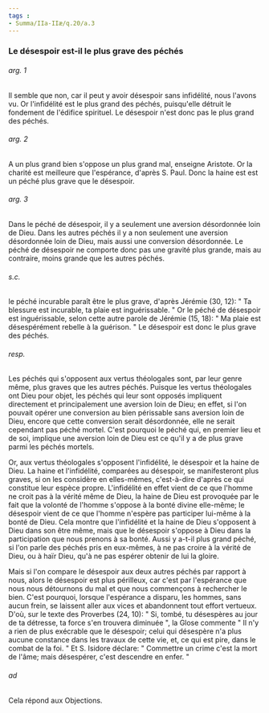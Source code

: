 ```yaml
---
tags : 
- Summa/IIa-IIæ/q.20/a.3
---
```


### Le désespoir est-il le plus grave des péchés

###### arg. 1
Il semble que non, car il peut y avoir désespoir sans infidélité, nous l'avons vu. Or l'infidélité est le plus grand des péchés, puisqu'elle détruit le fondement de l'édifice spirituel. Le désespoir n'est donc pas le plus grand des péchés. 

###### arg. 2
A un plus grand bien s'oppose un plus grand mal, enseigne Aristote. Or la charité est meilleure que l'espérance, d'après S. Paul. Donc la haine est est un péché plus grave que le désespoir. 

###### arg. 3
Dans le péché de désespoir, il y a seulement une aversion désordonnée loin de Dieu. Dans les autres péchés il y a non seulement une aversion désordonnée loin de Dieu, mais aussi une conversion désordonnée. Le péché de désespoir ne comporte donc pas une gravité plus grande, mais au contraire, moins grande que les autres péchés. 

###### s.c.
le péché incurable paraît être le plus grave, d'après Jérémie (30, 12): " Ta blessure est incurable, ta plaie est inguérissable. " Or le péché de désespoir est inguérissable, selon cette autre parole de Jérémie (15, 18): " Ma plaie est désespérément rebelle à la guérison. " Le désespoir est donc le plus grave des péchés. 

###### resp.
Les péchés qui s'opposent aux vertus théologales sont, par leur genre même, plus graves que les autres péchés. Puisque les vertus théologales ont Dieu pour objet, les péchés qui leur sont opposés impliquent directement et principalement une aversion loin de Dieu; en effet, si l'on pouvait opérer une conversion au bien périssable sans aversion loin de Dieu, encore que cette conversion serait désordonnée, elle ne serait cependant pas péché mortel. C'est pourquoi le péché qui, en premier lieu et de soi, implique une aversion loin de Dieu est ce qu'il y a de plus grave parmi les péchés mortels. 

Or, aux vertus théologales s'opposent l'infidélité, le désespoir et la haine de Dieu. La haine et l'infidélité, comparées au désespoir, se manifesteront plus graves, si on les considère en elles-mêmes, c'est-à-dire d'après ce qui constitue leur espèce propre. L'infidélité en effet vient de ce que l'homme ne croit pas à la vérité même de Dieu, la haine de Dieu est provoquée par le fait que la volonté de l'homme s'oppose à la bonté divine elle-même; le désespoir vient de ce que l'homme n'espère pas participer lui-même à la bonté de Dieu. Cela montre que l'infidélité et la haine de Dieu s'opposent à Dieu dans son être même, mais que le désespoir s'oppose à Dieu dans la participation que nous prenons à sa bonté. Aussi y a-t-il plus grand péché, si l'on parle des péchés pris en eux-mêmes, à ne pas croire à la vérité de Dieu, ou à haïr Dieu, qu'à ne pas espérer obtenir de lui la gloire. 

Mais si l'on compare le désespoir aux deux autres péchés par rapport à nous, alors le désespoir est plus périlleux, car c'est par l'espérance que nous nous détournons du mal et que nous commençons à rechercher le bien. C'est pourquoi, lorsque l'espérance a disparu, les hommes, sans aucun frein, se laissent aller aux vices et abandonnent tout effort vertueux. D'où, sur le texte des Proverbes (24, 10): " Si, tombé, tu désespères au jour de ta détresse, ta force s'en trouvera diminuée ", la Glose commente " Il n'y a rien de plus exécrable que le désespoir; celui qui désespère n'a plus aucune constance dans les travaux de cette vie, et, ce qui est pire, dans le combat de la foi. " Et S. Isidore déclare: " Commettre un crime c'est la mort de l'âme; mais désespérer, c'est descendre en enfer. " 

###### ad 
Cela répond aux Objections. 

